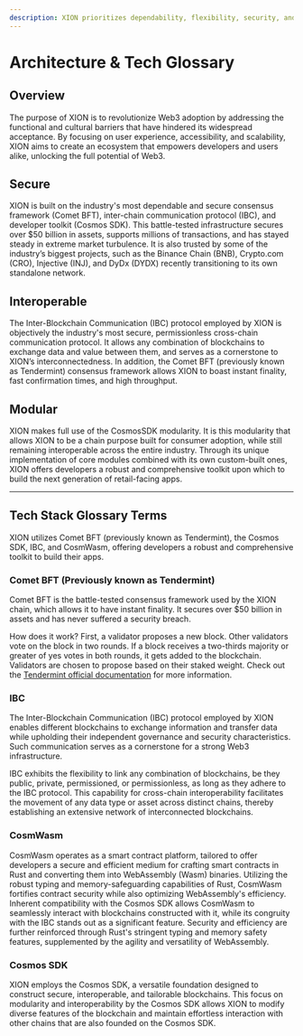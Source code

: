```yaml
---
description: XION prioritizes dependability, flexibility, security, and speed
---
```


# Architecture & Tech Glossary

## Overview

The purpose of XION is to revolutionize Web3 adoption by addressing the functional and cultural barriers that have hindered its widespread acceptance. By focusing on user experience, accessibility, and scalability, XION aims to create an ecosystem that empowers developers and users alike, unlocking the full potential of Web3.

## Secure

XION is built on the industry's most dependable and secure consensus framework (Comet BFT), inter-chain communication protocol (IBC), and developer toolkit (Cosmos SDK). This battle-tested infrastructure secures over $50 billion in assets, supports millions of transactions, and has stayed steady in extreme market turbulence. It is also trusted by some of the industry’s biggest projects, such as the Binance Chain (BNB), Crypto.com (CRO), Injective (INJ), and DyDx (DYDX) recently transitioning to its own standalone network.

## Interoperable

The Inter-Blockchain Communication (IBC) protocol employed by XION is objectively the industry's most secure, permissionless cross-chain communication protocol. It allows any combination of blockchains to exchange data and value between them, and serves as a cornerstone to XION’s interconnectedness. In addition, the Comet BFT (previously known as Tendermint) consensus framework allows XION to boast instant finality, fast confirmation times, and high throughput.

## Modular

XION makes full use of the CosmosSDK modularity. It is this modularity that allows XION to be a chain purpose built for consumer adoption, while still remaining interoperable across the entire industry. Through its unique implementation of core modules combined with its own custom-built ones, XION offers developers a robust and comprehensive toolkit upon which to build the next generation of retail-facing apps.





***

##

## **Tech Stack Glossary Terms**

XION utilizes Comet BFT (previously known as Tendermint), the Cosmos SDK, IBC, and CosmWasm, offering developers a robust and comprehensive toolkit to build their apps.



### Comet BFT (Previously known as Tendermint)

Comet BFT is the battle-tested consensus framework used by the XION chain, which allows it to have instant finality. It secures over $50 billion in assets and has never suffered a security breach.

How does it work? First, a validator proposes a new block. Other validators vote on the block in two rounds. If a block receives a two-thirds majority or greater of yes votes in both rounds, it gets added to the blockchain. Validators are chosen to propose based on their staked weight. Check out the [Tendermint official documentation](https://docs.tendermint.com/) for more information.



### IBC

The Inter-Blockchain Communication (IBC) protocol employed by XION enables different blockchains to exchange information and transfer data while upholding their independent governance and security characteristics. Such communication serves as a cornerstone for a strong Web3 infrastructure.&#x20;

IBC exhibits the flexibility to link any combination of blockchains, be they public, private, permissioned, or permissionless, as long as they adhere to the IBC protocol. This capability for cross-chain interoperability facilitates the movement of any data type or asset across distinct chains, thereby establishing an extensive network of interconnected blockchains.



### CosmWasm

CosmWasm operates as a smart contract platform, tailored to offer developers a secure and efficient medium for crafting smart contracts in Rust and converting them into WebAssembly (Wasm) binaries. Utilizing the robust typing and memory-safeguarding capabilities of Rust, CosmWasm fortifies contract security while also optimizing WebAssembly's efficiency. Inherent compatibility with the Cosmos SDK allows CosmWasm to seamlessly interact with blockchains constructed with it, while its congruity with the IBC stands out as a significant feature. Security and efficiency are further reinforced through Rust's stringent typing and memory safety features, supplemented by the agility and versatility of WebAssembly.



### Cosmos SDK

XION employs the Cosmos SDK, a versatile foundation designed to construct secure, interoperable, and tailorable blockchains. This focus on modularity and interoperability by the Cosmos SDK allows XION to modify diverse features of the blockchain and maintain effortless interaction with other chains that are also founded on the Cosmos SDK.



